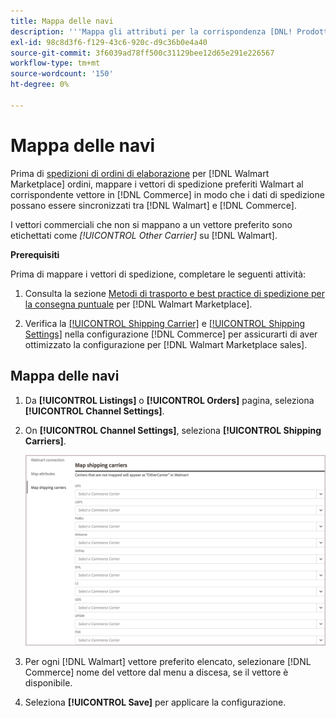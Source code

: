 ```yaml
---
title: Mappa delle navi
description: '''Mappa gli attributi per la corrispondenza [DNL! Prodotti Commerce a quelli esistenti [!DNL Walmart Marketplace] elenchi e sincronizzazione dei dati tra [!DNL Channel Manager] e [!DNL Walmart]."'
exl-id: 98c8d3f6-f129-43c6-920c-d9c36b0e4a40
source-git-commit: 3f6039ad78ff500c31129bee12d65e291e226567
workflow-type: tm+mt
source-wordcount: '150'
ht-degree: 0%

---
```



# Mappa delle navi

Prima di [spedizioni di ordini di elaborazione](process-orders.md#ship-an-order) per [!DNL Walmart Marketplace] ordini, mappare i vettori di spedizione preferiti Walmart al corrispondente vettore in [!DNL Commerce] in modo che i dati di spedizione possano essere sincronizzati tra [!DNL Walmart] e [!DNL Commerce].

I vettori commerciali che non si mappano a un vettore preferito sono etichettati come *[!UICONTROL Other Carrier]* su [!DNL Walmart].

**Prerequisiti**

Prima di mappare i vettori di spedizione, completare le seguenti attività:

1. Consulta la sezione [Metodi di trasporto e best practice di spedizione per la consegna puntuale](https://sellerhelp.walmart.com/s/guide?article=000009473) per [!DNL Walmart Marketplace].

1. Verifica la [[!UICONTROL Shipping Carrier]](https://docs.magento.com/user-guide/shipping/carriers.html) e [[!UICONTROL Shipping Settings]](https://docs.magento.com/user-guide/configuration/sales/shipping-settings.html) nella configurazione [!DNL Commerce] per assicurarti di aver ottimizzato la configurazione per [!DNL Walmart Marketplace sales].

## Mappa delle navi

1. Da **[!UICONTROL Listings]** o **[!UICONTROL Orders]** pagina, seleziona **[!UICONTROL Channel Settings]**.

1. On **[!UICONTROL Channel Settings]**, seleziona **[!UICONTROL Shipping Carriers]**.

   ![Mappa delle navi](assets/map-shipping-carriers.png)

1. Per ogni [!DNL Walmart] vettore preferito elencato, selezionare [!DNL Commerce] nome del vettore dal menu a discesa, se il vettore è disponibile.

1. Seleziona **[!UICONTROL Save]** per applicare la configurazione.

